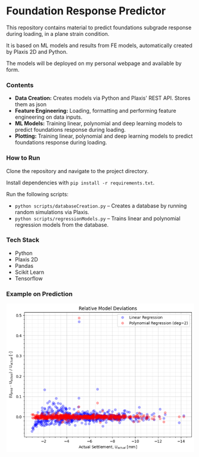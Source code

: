 <h1>Foundation Response Predictor</h1> 
This repository contains material to predict foundations subgrade response during loading, in a plane strain condition.

It is based on ML models and results from FE models, automatically created by Plaxis 2D and Python.

The models will be deployed on my personal webpage and available by form.

<h3>Contents</h3>
<ul>
  <li><strong>Data Creation:</strong> Creates models via Python and Plaxis' REST API. Stores them as json</li>
  <li><strong>Feature Engineering:</strong> Loading, formatting and performing feature engineering on data inputs.</li>
  <li><strong>ML Models:</strong> Training linear, polynomial and deep learning models to predict foundations response during loading.</li>
  <li><strong>Plotting:</strong> Training linear, polynomial and deep learning models to predict foundations response during loading.</li>
</ul>

<h3>How to Run</h3>
Clone the repository and navigate to the project directory.

Install dependencies with `pip install -r requirements.txt`.

Run the following scripts:

- `python scripts/databaseCreation.py` – Creates a database by running random simulations via Plaxis.
- `python scripts/regressionModels.py` – Trains linear and polynomial regression models from the database.

<h3>Tech Stack</h3>
<ul>
  <li>Python</li>
  <li>Plaxis 2D</li>
  <li>Pandas</li>
  <li>Scikit Learn</li>
  <li>Tensorflow</li>
</ul>

<h3>Example on Prediction</h3>

![Prediction Example](images/foundation_response_model_errors.png)

